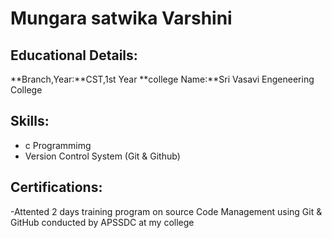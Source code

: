 # Mungara satwika Varshini
## Educational Details:
**Branch,Year:**CST,1st Year
**college Name:**Sri Vasavi Engeneering College
## Skills:
 - c Programmimg
 - Version Control System (Git & Github)
 
 
## Certifications:
-Attented 2 days training program on source Code Management using Git & GitHub conducted by APSSDC at my college 


 
 
